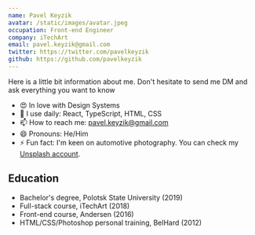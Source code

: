 ```yaml
---
name: Pavel Keyzik
avatar: /static/images/avatar.jpeg
occupation: Front-end Engineer
company: iTechArt
email: pavel.keyzik@gmail.com
twitter: https://twitter.com/pavelkeyzik
github: https://github.com/pavelkeyzik
---
```


Here is a little bit information about me. Don't hesitate to send me DM and ask everything you want to know

- 😍 In love with Design Systems
- 🧱 I use daily: React, TypeScript, HTML, CSS
- 📫 How to reach me: pavel.keyzik@gmail.com
- 😄 Pronouns: He/Him
- ⚡ Fun fact: I'm keen on automotive photography. You can check my [Unsplash account](https://unsplash.com/@pavelkeyzik).

## Education

- Bachelor's degree, Polotsk State University (2019)
- Full-stack course, iTechArt (2018)
- Front-end course, Andersen (2016)
- HTML/CSS/Photoshop personal training, BelHard (2012)
